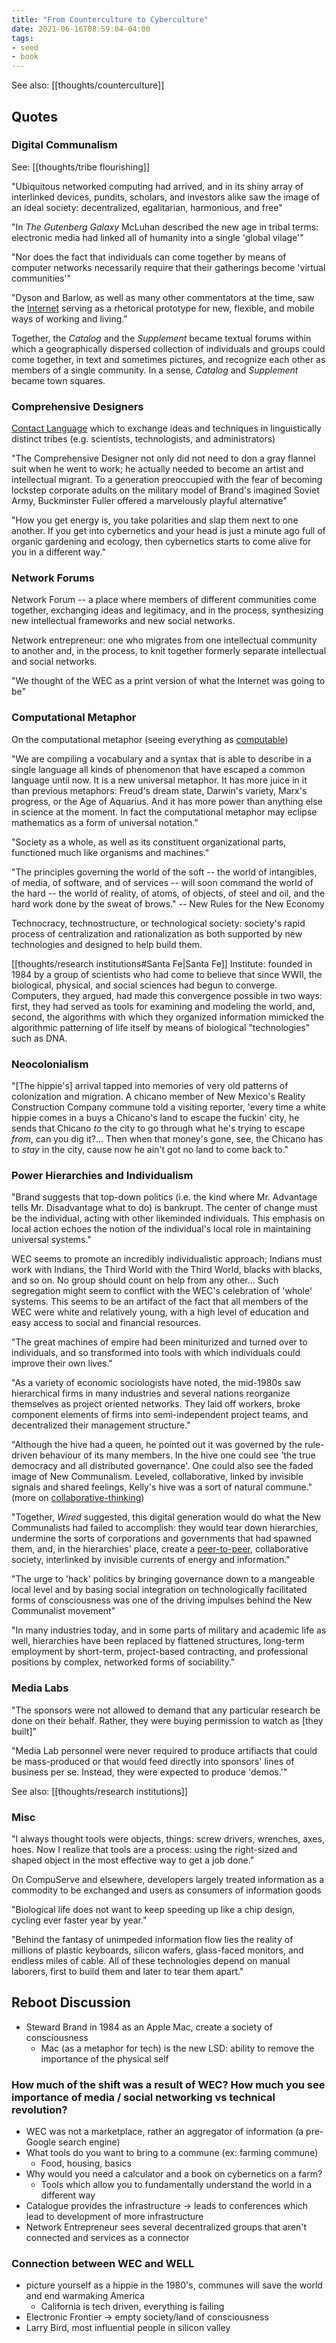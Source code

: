 ```yaml
---
title: "From Counterculture to Cyberculture"
date: 2021-06-16T08:59:04-04:00
tags:
- seed
- book
---
```


See also: [[thoughts/counterculture]]

## Quotes
### Digital Communalism
See: [[thoughts/tribe flourishing]]

"Ubiquitous networked computing had arrived, and in its shiny array of interlinked devices, pundits, scholars, and investors alike saw the image of an ideal society: decentralized, egalitarian, harmonious, and free"

"In *The Gutenberg Galaxy* McLuhan described the new age in tribal terms: electronic media had linked all of humanity into a single 'global vilage'"

"Nor does the fact that individuals can come together by means of computer networks necessarily require that their gatherings become 'virtual communities'"

"Dyson and Barlow, as well as many other commentators at the time, saw the [Internet](thoughts/Internet.md) serving as a rhetorical prototype for new, flexible, and mobile ways of working and living."

Together, the *Catalog* and the *Supplement* became textual forums within which a geographically dispersed collection of individuals and groups could come together, in text and sometimes pictures, and recognize each other as members of a single community. In a sense, *Catalog* and *Supplement* became town squares.

### Comprehensive Designers
[Contact Language](thoughts/boundary%20object.md) which to exchange ideas and techniques in linguistically distinct tribes (e.g. scientists, technologists, and administrators)

"The Comprehensive Designer not only did not need to don a gray flannel suit when he went to work; he actually needed to become an artist and intellectual migrant. To a generation preoccupied with the fear of becoming lockstep corporate adults on the military model of Brand's imagined Soviet Army, Buckminster Fuller offered a marvelously playful alternative"

"How you get energy is, you take polarities and slap them next to one another. If you get into cybernetics and your head is just a minute ago full of organic gardening and ecology, then cybernetics starts to come alive for you in a different way."

### Network Forums
Network Forum -- a place where members of different communities come together, exchanging ideas and legitimacy, and in the process, synthesizing new intellectual frameworks and new social networks.

Network entrepreneur: one who migrates from one intellectual community to another and, in the process, to knit together formerly separate intellectual and social networks.

"We thought of the WEC as a print version of what the Internet was going to be"

### Computational Metaphor
On the computational metaphor (seeing everything as [computable](thoughts/computability.md))

"We are compiling a vocabulary and a syntax that is able to describe in a single language all kinds of phenomenon that have escaped a common language until now. It is a new universal metaphor. It has more juice in it than previous metaphors: Freud's dream state, Darwin's variety, Marx's progress, or the Age of Aquarius. And it has more power than anything else in science at the moment. In fact the computational metaphor may eclipse mathematics as a form of universal notation."

"Society as a whole, as well as its constituent organizational parts, functioned much like organisms and machines."

"The principles governing the world of the soft -- the world of intangibles, of media, of software, and of services -- will soon command the world of the hard -- the world of reality, of atoms, of objects, of steel and oil, and the hard work done by the sweat of brows." -- New Rules for the New Economy

Technocracy, technostructure, or technological society: society's rapid process of centralization and rationalization as both supported by new technologies and designed to help build them.

[[thoughts/research institutions#Santa Fe|Santa Fe]] Institute: founded in 1984 by a group of scientists who had come to believe that since WWII, the biological, physical, and social sciences had begun to converge. Computers, they argued, had made this convergence possible in two ways: first, they had served as tools for examining and modeling the world, and, second, the algorithms with which they organized information mimicked the algorithmic patterning of life itself by means of biological "technologies" such as DNA.

### Neocolonialism
"[The hippie's] arrival tapped into memories of very old patterns of colonization and migration. A chicano member of New Mexico's Reality Construction Company commune told a visiting reporter, 'every time a white hippie comes in a buys a Chicano's land to escape the fuckin' city, he sends that Chicano *to* the city to go through what he's trying to escape *from*, can you dig it?... Then when that money's gone, see, the Chicano has to *stay* in the city, cause now he ain't got no land to come back to."

### Power Hierarchies and Individualism
"Brand suggests that top-down politics (i.e. the kind where Mr. Advantage tells Mr. Disadvantage what to do) is bankrupt. The center of change must be the individual, acting with other likeminded individuals. This emphasis on local action echoes the notion of the individual's local role in maintaining universal systems."

WEC seems to promote an incredibly individualistic approach; Indians must work with Indians, the Third World with the Third World, blacks with blacks, and so on. No group should count on help from any other... Such segregation might seem to conflict with the WEC's celebration of 'whole' systems. This seems to be an artifact of the fact that all members of the WEC were white and relatively young, with a high level of education and easy access to social and financial resources.

"The great machines of empire had been miniturized and turned over to individuals, and so transformed into tools with which individuals could improve their own lives."

"As a variety of economic sociologists have noted, the mid-1980s saw hierarchical firms in many industries and several nations reorganize themselves as project oriented networks. They laid off workers, broke component elements of firms into semi-independent project teams, and decentralized their management structure."

"Although the hive had a queen, he pointed out it was governed by the rule-driven behaviour of its many members. In the hive one could see 'the true democracy and all distributed governance'. One could also see the faded image of New Communalism. Leveled, collaborative, linked by invisible signals and shared feelings, Kelly's hive was a sort of natural commune." (more on [collaborative-thinking](posts/collaborative-thinking.md))

"Together, *Wired* suggested, this digital generation would do what the New Communalists had failed to accomplish: they would tear down hierarchies, undermine the sorts of corporations and governments that had spawned them, and, in the hierarchies' place, create a [peer-to-peer](thoughts/peer-to-peer.md), collaborative society, interlinked by invisible currents of energy and information."

"The urge to 'hack' politics by bringing governance down to a mangeable local level and by basing social integration on technologically facilitated forms of consciousness was one of the driving impulses behind the New Communalist movement"

"In many industries today, and in some parts of military and academic life as well, hierarchies have been replaced by flattened structures, long-term employment by short-term, project-based contracting, and professional positions by complex, networked forms of sociability."

### Media Labs
"The sponsors were not allowed to demand that any particular research be done on their behalf. Rather, they were buying permission to watch as [they built]"

"Media Lab personnel were never required to produce artifiacts that could be mass-produced or that would feed directly into sponsors' lines of business per se. Instead, they were expected to produce 'demos.'"

See also: [[thoughts/research institutions]]

### Misc
"I always thought tools were objects, things: screw drivers, wrenches, axes, hoes. Now I realize that tools are a process: using the right-sized and shaped object in the most effective way to get a job done."

On CompuServe and elsewhere, developers largely treated information as a commodity to be exchanged and users as consumers of information goods

"Biological life does not want to keep speeding up like a chip design, cycling ever faster year by year."

"Behind the fantasy of unimpeded information flow lies the reality of millions of plastic keyboards, silicon wafers, glass-faced monitors, and endless miles of cable. All of these technologies depend on manual laborers, first to build them and later to tear them apart."

## Reboot Discussion
-   Steward Brand in 1984 as an Apple Mac, create a society of consciousness
    -  Mac (as a metaphor for tech) is the new LSD: ability to remove the importance of the physical self

### How much of the shift was a result of WEC? How much you see importance of media / social networking vs technical revolution?
-   WEC was not a marketplace, rather an aggregator of information (a pre-Google search engine)
-   What tools do you want to bring to a commune (ex: farming commune)
    -   Food, housing, basics
-   Why would you need a calculator and a book on cybernetics on a farm?
    -   Tools which allow you to fundamentally understand the world in a different way
-   Catalogue provides the infrastructure → leads to conferences which lead to development of more infrastructure
-   Network Entrepreneur sees several decentralized groups that aren't connected and services as a connector

### Connection between WEC and WELL
-   picture yourself as a hippie in the 1980's, communes will save the world and end warmaking America
    -   California is tech driven, everything is failing
-   Electronic Frontier → empty society/land of consciousness
-   Larry Bird, most influential people in silicon valley